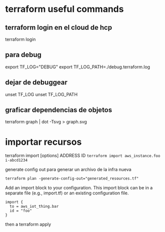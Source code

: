# terraform useful commands

## terraform login en el cloud de hcp
terraform login

## para debug
export TF_LOG="DEBUG"
export  TF_LOG_PATH=./debug.terraform.log

## dejar de debuggear
unset TF_LOG
unset TF_LOG_PATH


## graficar dependencias de objetos
terraform graph | dot -Tsvg > graph.svg 

# importar recursos
terraform import [options] ADDRESS ID
`terraform import aws_instance.foo i-abcd1234`

generate config out para generar un archivo de la infra nueva

```
terraform plan -generate-config-out="generated_resources.tf"
```
Add an import block to your configuration. This import block can be in a separate file (e.g., import.tf) or an existing configuration file.

```
import {
  to = aws_iot_thing.bar
  id = "foo"
}

```
then a terraform apply